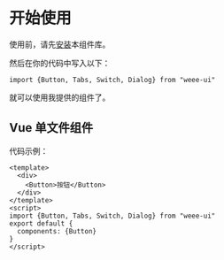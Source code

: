 # 开始使用
使用前，请先[安装](#/doc/install)本组件库。

然后在你的代码中写入以下：

```
import {Button, Tabs, Switch, Dialog} from "weee-ui"
```

就可以使用我提供的组件了。

## Vue 单文件组件

代码示例：

```
<template>
  <div>
    <Button>按钮</Button>
  </div>
</template>
<script>
import {Button, Tabs, Switch, Dialog} from "weee-ui"
export default {
  components: {Button}
}
</script>
```